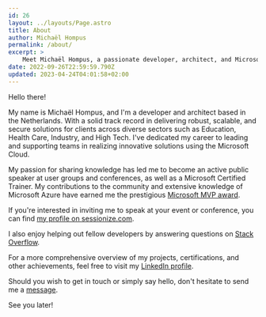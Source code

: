 ```yaml
---
id: 26
layout: ../layouts/Page.astro
title: About
author: Michaël Hompus
permalink: /about/
excerpt: >
    Meet Michaël Hompus, a passionate developer, architect, and Microsoft MVP from the Netherlands, who loves sharing his knowledge and expertise in Microsoft technologies.
date: 2022-09-26T22:59:59.790Z
updated: 2023-04-24T04:01:58+02:00
---
```


Hello there!

My name is Michaël Hompus, and I'm a developer and architect based in the Netherlands.
With a solid track record in delivering robust, scalable, and secure solutions for clients across diverse sectors such as Education, Health Care, Industry, and High Tech.
I've dedicated my career to leading and supporting teams in realizing innovative solutions using the Microsoft Cloud.

My passion for sharing knowledge has led me to become an active public speaker at user groups and conferences, as well as a Microsoft Certified Trainer.
My contributions to the community and extensive knowledge of Microsoft Azure have earned me the prestigious [Microsoft MVP award](https://mvp.microsoft.com/en-US/mvp/profile/1864ae73-f4bd-eb11-bacc-0022481f2c24).

If you're interested in inviting me to speak at your event or conference, you can find [my profile on sessionize.com](https://sessionize.com/michael-hompus).

I also enjoy helping out fellow developers by answering questions on [Stack Overflow](https://stackoverflow.com/users/581675/michaël-hompus).

For a more comprehensive overview of my projects, certifications, and other achievements, feel free to visit my [LinkedIn profile](https://nl.linkedin.com/in/mhompus).

Should you wish to get in touch or simply say hello, don't hesitate to send me a [message](https://bsky.app/profile/energy164.online).

See you later!
